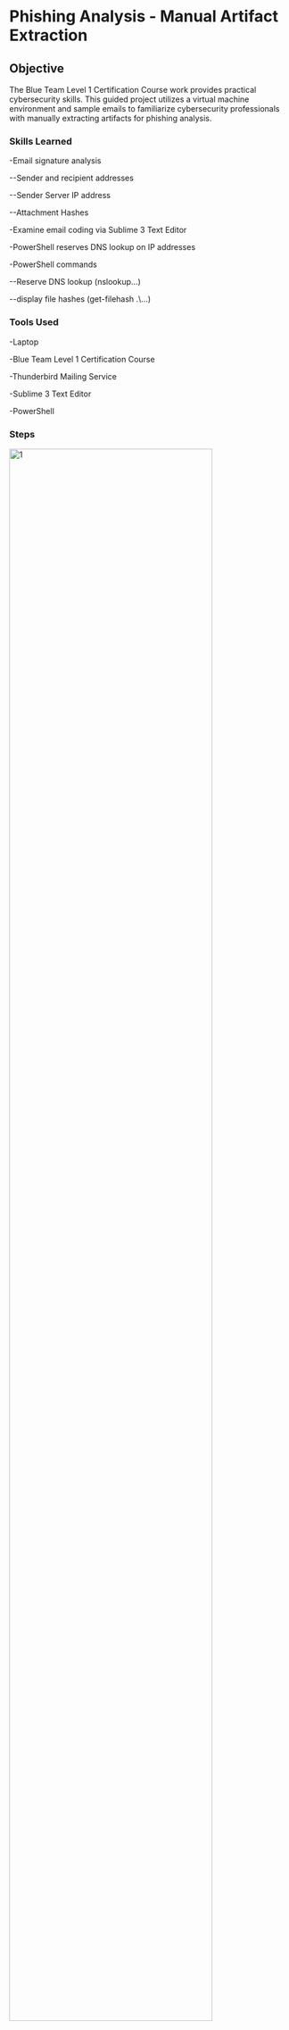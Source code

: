 # Phishing Analysis - Manual Artifact Extraction

## Objective
The Blue Team Level 1 Certification Course work provides practical cybersecurity skills. This guided project utilizes a virtual machine environment and sample emails to familiarize cybersecurity professionals with manually extracting artifacts for phishing analysis.

### Skills Learned
-Email signature analysis
<p>--Sender and recipient addresses</p>
<p>--Sender Server IP address</p>
<p>--Attachment Hashes</p>
<p>-Examine email coding via Sublime 3 Text Editor</p>
<p>-PowerShell reserves DNS lookup on IP addresses</p>
<p>-PowerShell commands</p>
<p>--Reserve DNS lookup (nslookup...)</p>
<p>--display file hashes (get-filehash .\...)</p>



### Tools Used
-Laptop
<p>-Blue Team Level 1 Certification Course</p>
<p>-Thunderbird Mailing Service</p>
<p>-Sublime 3 Text Editor</p>
<p>-PowerShell</p>

### Steps
<img src="https://i.imgur.com/O7pjwk3.jpg" style="width: 85%;" alt="1">
<p><i>Ref 1: Sender server IP address found</i></p>

<img src="https://i.imgur.com/r0gPtjO.jpg" style="width: 85%;" alt="1">
<p><i>Ref 2: Reserve DNS lookup using PowerShell. Domain is highlight in red</i></p>

<img src="https://i.imgur.com/xdIPzVz.jpg" style="width: 85%;" alt="1">
<p><i>Ref 3: Sample email attachment hashes displayed using PowerShell. Note nested commands. Default "get-filehash" command displays SHA256 hash values, "-algorithm..." will display specific hashes</i></p>
File hashes may reveal potential malware 'out in the wild'. Once discovered during forensics work, a cross reference made on malware repositories (virustotal.com) may return a malware profile.

